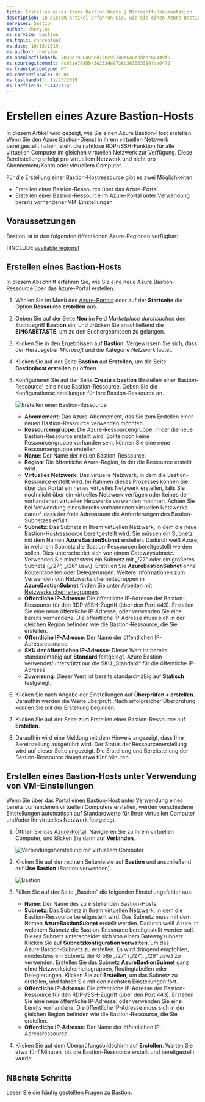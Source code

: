 ```yaml
---
title: Erstellen eines Azure Bastion-Hosts | Microsoft-Dokumentation
description: In diesem Artikel erfahren Sie, wie Sie einen Azure Bastion-Host erstellen.
services: bastion
author: cherylmc
ms.service: bastion
ms.topic: conceptual
ms.date: 10/15/2019
ms.author: cherylmc
ms.openlocfilehash: 7838e1930a8ccd190c95740a6a8e3dadc68149f0
ms.sourcegitcommit: 4c831e768bb43e232de9738b363063590faa0472
ms.translationtype: HT
ms.contentlocale: de-DE
ms.lasthandoff: 11/23/2019
ms.locfileid: "74422114"
---
```

# <a name="create-an-azure-bastion-host"></a>Erstellen eines Azure Bastion-Hosts

In diesem Artikel wird gezeigt, wie Sie einen Azure Bastion-Host erstellen. Wenn Sie den Azure Bastion-Dienst in Ihrem virtuellen Netzwerk bereitgestellt haben, steht die nahtlose RDP-/SSH-Funktion für alle virtuellen Computer im gleichen virtuellen Netzwerk zur Verfügung. Diese Bereitstellung erfolgt pro virtuellem Netzwerk und nicht pro Abonnement/Konto oder virtuellem Computer.

Für die Erstellung einer Bastion-Hostressource gibt es zwei Möglichkeiten:

* Erstellen einer Bastion-Ressource über das Azure-Portal
* Erstellen einer Bastion-Ressource im Azure-Portal unter Verwendung bereits vorhandener VM-Einstellungen

## <a name="before-you-begin"></a>Voraussetzungen

Bastion ist in den folgenden öffentlichen Azure-Regionen verfügbar:

[!INCLUDE [available regions](../../includes/bastion-regions-include.md)]

## <a name="createhost"></a>Erstellen eines Bastion-Hosts

In diesem Abschnitt erfahren Sie, wie Sie eine neue Azure Bastion-Ressource über das Azure-Portal erstellen.

1. Wählen Sie im Menü des [Azure-Portals](https://portal.azure.com) oder auf der **Startseite** die Option **Ressource erstellen** aus.

1. Geben Sie auf der Seite **Neu** im Feld *Marketplace durchsuchen* den Suchbegriff **Bastion** ein, und drücken Sie anschließend die **EINGABETASTE**, um zu den Suchergebnissen zu gelangen.

1. Klicken Sie in den Ergebnissen auf **Bastion**. Vergewissern Sie sich, dass der Herausgeber *Microsoft* und die Kategorie *Netzwerk* lautet.

1. Klicken Sie auf der Seite **Bastion** auf **Erstellen**, um die Seite **Bastionhost erstellen** zu öffnen.

1. Konfigurieren Sie auf der Seite **Create a bastion** (Erstellen einer Bastion-Ressource) eine neue Bastion-Ressource. Geben Sie die Konfigurationseinstellungen für Ihre Bastion-Ressource an.

    ![Erstellen einer Bastion-Ressource](./media/bastion-create-host-portal/settings.png)

    * **Abonnement**: Das Azure-Abonnement, das Sie zum Erstellen einer neuen Bastion-Ressource verwenden möchten.
    * **Ressourcengruppe**: Die Azure-Ressourcengruppe, in der die neue Bastion-Ressource erstellt wird. Sollte noch keine Ressourcengruppe vorhanden sein, können Sie eine neue Ressourcengruppe erstellen.
    * **Name**: Der Name der neuen Bastion-Ressource.
    * **Region**: Die öffentliche Azure-Region, in der die Ressource erstellt wird.
    * **Virtuelles Netzwerk:** Das virtuelle Netzwerk, in dem die Bastion-Ressource erstellt wird. Im Rahmen dieses Prozesses können Sie über das Portal ein neues virtuelles Netzwerk erstellen, falls Sie noch nicht über ein virtuelles Netzwerk verfügen oder keines der vorhandenen virtuellen Netzwerke verwenden möchten. Achten Sie bei Verwendung eines bereits vorhandenen virtuellen Netzwerks darauf, dass der freie Adressraum die Anforderungen des Bastion-Subnetzes erfüllt.
    * **Subnetz**: Das Subnetz in Ihrem virtuellen Netzwerk, in dem die neue Bastion-Hostressource bereitgestellt wird. Sie müssen ein Subnetz mit dem Namen **AzureBastionSubnet** erstellen. Dadurch weiß Azure, in welchem Subnetz die Bastion-Ressourcen bereitgestellt werden sollen. Dies unterscheidet sich von einem Gatewaysubnetz. Verwenden Sie mindestens ein Subnetz mit „/27“ oder ein größeres Subnetz („/27“, „/26“ usw.). Erstellen Sie **AzureBastionSubnet** ohne Routentabellen oder Delegierungen. Weitere Informationen zum Verwenden von Netzwerksicherheitsgruppen in **AzureBastionSubnet** finden Sie unter [Arbeiten mit Netzwerksicherheitsgruppen](bastion-nsg.md).
    * **Öffentliche IP-Adresse:** Die öffentliche IP-Adresse der Bastion-Ressource für den RDP-/SSH-Zugriff (über den Port 443). Erstellen Sie eine neue öffentliche IP-Adresse, oder verwenden Sie eine bereits vorhandene. Die öffentliche IP-Adresse muss sich in der gleichen Region befinden wie die Bastion-Ressource, die Sie erstellen.
    * **Öffentliche IP-Adresse**: Der Name der öffentlichen IP-Adressressource.
    * **SKU der öffentlichen IP-Adresse**: Dieser Wert ist bereits standardmäßig auf **Standard** festgelegt. Azure Bastion verwendet/unterstützt nur die SKU „Standard“ für die öffentliche IP-Adresse.
    * **Zuweisung**: Dieser Wert ist bereits standardmäßig auf **Statisch** festgelegt.

1. Klicken Sie nach Angabe der Einstellungen auf **Überprüfen + erstellen**. Daraufhin werden die Werte überprüft. Nach erfolgreicher Überprüfung können Sie mit der Erstellung beginnen.
1. Klicken Sie auf der Seite zum Erstellen einer Bastion-Ressource auf **Erstellen**.
1. Daraufhin wird eine Meldung mit dem Hinweis angezeigt, dass Ihre Bereitstellung ausgeführt wird. Der Status der Ressourcenerstellung wird auf dieser Seite angezeigt. Die Erstellung und Bereitstellung der Bastion-Ressource dauert etwa fünf Minuten.

## <a name="createvmset"></a>Erstellen eines Bastion-Hosts unter Verwendung von VM-Einstellungen

Wenn Sie über das Portal einen Bastion-Host unter Verwendung eines bereits vorhandenen virtuellen Computers erstellen, werden verschiedene Einstellungen automatisch auf Standardwerte für Ihren virtuellen Computer und/oder Ihr virtuelles Netzwerk festgelegt.

1. Öffnen Sie das [Azure-Portal](https://portal.azure.com). Navigieren Sie zu Ihrem virtuellen Computer, und klicken Sie dann auf **Verbinden**.

   ![Verbindungsherstellung mit virtuellem Computer](./media/bastion-create-host-portal/vmsettings.png)
1. Klicken Sie auf der rechten Seitenleiste auf **Bastion** und anschließend auf **Use Bastion** (Bastion verwenden).

   ![Bastion](./media/bastion-create-host-portal/vmbastion.png)
1. Füllen Sie auf der Seite „Bastion“ die folgenden Einstellungsfelder aus:

   * **Name**: Der Name des zu erstellenden Bastion-Hosts.
   * **Subnetz**: Das Subnetz in Ihrem virtuellen Netzwerk, in dem die Bastion-Ressource bereitgestellt wird. Das Subnetz muss mit dem Namen **AzureBastionSubnet** erstellt werden. Dadurch weiß Azure, in welchem Subnetz die Bastion-Ressource bereitgestellt werden soll. Dieses Subnetz unterscheidet sich von einem Gatewaysubnetz. Klicken Sie auf **Subnetzkonfiguration verwalten**, um das Azure Bastion-Subnetz zu erstellen. Es wird dringend empfohlen, mindestens ein Subnetz der Größe „/27“ („/27“, „/26“ usw.) zu verwenden. Erstellen Sie das Subnetz **AzureBastionSubnet** ganz ohne Netzwerksicherheitsgruppen, Routingtabellen oder Delegierungen. Klicken Sie auf **Erstellen**, um das Subnetz zu erstellen, und fahren Sie mit den nächsten Einstellungen fort.
   * **Öffentliche IP-Adresse:** Die öffentliche IP-Adresse der Bastion-Ressource für den RDP-/SSH-Zugriff (über den Port 443). Erstellen Sie eine neue öffentliche IP-Adresse, oder verwenden Sie eine bereits vorhandene. Die öffentliche IP-Adresse muss sich in der gleichen Region befinden wie die Bastion-Ressource, die Sie erstellen.
   * **Öffentliche IP-Adresse**: Der Name der öffentlichen IP-Adressressource.
1. Klicken Sie auf dem Überprüfungsbildschirm auf **Erstellen**. Warten Sie etwa fünf Minuten, bis die Bastion-Ressource erstellt und bereitgestellt wurde.

## <a name="next-steps"></a>Nächste Schritte

Lesen Sie die [häufig gestellten Fragen zu Bastion](bastion-faq.md).
